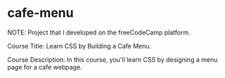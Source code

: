 # cafe-menu

NOTE: Project that I developed on the freeCodeCamp platform.

Course Title: Learn CSS by Building a Cafe Menu.

Course Description: In this course, you'll learn CSS by designing a menu page for a cafe webpage.




